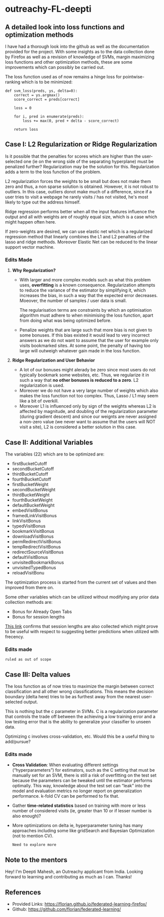 # outreachy-FL-deepti

## A detailed look into loss functions and optimization methods

I have had a thorough look into the github as well as the documentation provided for the project. With some insights as to the data collection done by Firefox as well as a revision of knowledge of SVMs, margin maximizing loss functions and other optimization methods, these are some improvements which can possibly be carried out.

The loss function used as of now remains a hinge loss for pointwise-ranking which is to be minimized:

    def svm_loss(preds, ys, delta=0):
        correct = ys.argmax()
        score_correct = preds[correct]
        
        loss = 0
        
        for i, pred in enumerate(preds):
            loss += max(0, pred + delta - score_correct)            
                
        return loss

## __Case I: L2 Regularization or Ridge Regularization__

Is it possible that the penalties for scores which are higher than the user-selected one (ie on the wrong side of the separating hyperplane) must be penalized further? Regularization may be the solution for this. Regularization adds a term to the loss function of the problem.

L2 regularization forces the weights to be small but does not make them zero and thus, a non sparse solution is obtained. However, it is not robust to outliers. In this case, outliers donot make much of a difference, since if a user tries to visit a webpage he rarely visits / has not visited, he's most likely to type out the address himself.

Ridge regression performs better when all the input features influence the output and all with weights are of roughly equal size, which is a case which might happen often here.

If zero-weights are desired, we can use elastic net which is a regularized regression method that linearly combines the L1 and L2 penalties of the lasso and ridge methods. Moreover Elastic Net can be reduced to the linear support vector machine.

### __Edits Made__

1. __Why Regularization?__
    * With larger and more complex models such as what this problem uses, __overfitting__ is a known consequence. Regularization attempts to reduce the variance of the estimator by simplifying it, which increases the bias, in such a way that the expected error decreases. Moeover, the number of samples / user data is small.

      The regularisation terms are constraints by which an optimisation algorithm must adhere to when minimising the loss function, apart from doing what was being optimized before.
    * Penalize weights that are large such that more bias is not given to some bonuses. If this bias existed it would lead to very incorrect answers as we do not want to assume that the user for example only visits bookmarked sites. At some point, the penalty of having too large will outweigh whatever gain made in the loss function.

2. __Ridge Regularization and User Behavior__
    * A lot of our bonuses might alerady be zero since most users do not typically bookmark some websites, etc. Thus, we regularize it in such a way that __no other bonuses is reduced to a zero__. L2 regularization is used.
    * Moreover we do not have a very large number of weights which also makes the loss function not too complex. Thus, Lasso / L1 may seem like a bit of overkill.
    * Moreover L1 is influenced only by sign of the weights whereas L2 is affected by magnitude, and doubling of the regularization parameter (during gradient descent) and since our weignts are never assigned a non-zero value (we never want to assume that the users will NOT visit a site), L2 is considered a better solution in this case.

## __Case II: Additional Variables__

The variables (22) which are to be optimized are:

* firstBucketCutoff
* secondBucketCutoff
* thirdBucketCutoff
* fourthBucketCutoff
* firstBucketWeight
* secondBucketWeight
* thirdBucketWeight
* fourthBucketWeight
* defaultBucketWeight
* embedVisitBonus
* framedLinkVisitBonus
* linkVisitBonus
* typedVisitBonus
* bookmarkVisitBonus
* downloadVisitBonus
* permRedirectVisitBonus
* tempRedirectVisitBonus
* redirectSourceVisitBonus
* defaultVisitBonus
* unvisitedBookmarkBonus
* unvisitedTypedBonus
* reloadVisitBonu

The optimization process is started from the current set of values and then improved from there on.

Some other variables which can be utilized without modifying any prior data collection methods are:

* Bonus for Already Open Tabs
* Bonus for session lengths

[This link](https://github.com/mozilla/legal-docs/blob/master/firefox_privacy_notice/en-US.md) confirms that session lengths are also collected which might prove to be useful with respect to suggesting better predictions when utilized with frecency.

### __Edits made__

`ruled as out of scope`

## __Case III: Delta values__

The loss function as of now tries to maximize the margin between correct classification and all other wrong classifications. This means the decision boundary (delta here) tries to be as furthest away from the nearest user-selected output.

This is nothing but the c parameter in SVMs. C is a regularization parameter that controls the trade off between the achieving a low training error and a low testing error that is the ability to generalize your classifier to unseen data.

Optimizing c involves cross-validation, etc. Would this be a useful thing to add/pursue?

### __Edits made__

* __Cross Validation__: When evaluating different settings (“hyperparameters”) for estimators, such as the C setting that must be manually set for an SVM, there is still a risk of overfitting on the test set because the parameters can be tweaked until the estimator performs optimally. This way, knowledge about the test set can “leak” into the model and evaluation metrics no longer report on generalization performance. k-fold CV can be performed to fix that.

* Gather __time-related statistics__ based on training with more or less number of considered visits (ie, greater than 10 or if lesser number is also enough)?

* More optimizations on delta ie, hyperparameter tuning has many approaches including some like gridSearch and Bayesian Optimization (not to mention CV).

    `Need to explore more`

## Note to the mentors

Hey!
I'm Deepti Mahesh, an Outreachy applicant from India.
Looking forward to learning and contributing as much as I can.
Thanks!

## References

* Provided Links: <https://florian.github.io/federated-learning-firefox/>
* Github: <https://github.com/florian/federated-learning/>
